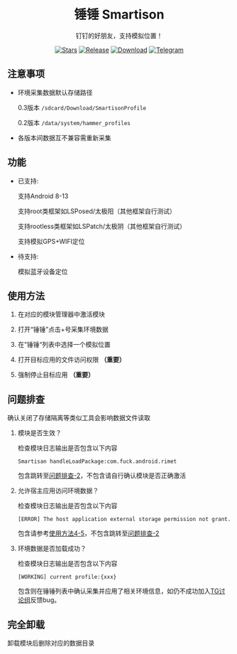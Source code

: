 <div align="center">

# 锤锤 Smartison

钉钉的好朋友，支持模拟位置！

[![Stars](https://img.shields.io/github/stars/Xposed-Modules-Repo/com.fuck.android.rimet?label=stars)](https://github.com/Xposed-Modules-Repo/com.fuck.android.rimet)
[![Release](https://img.shields.io/github/v/release/Xposed-Modules-Repo/com.fuck.android.rimet?include_prereleases)](https://github.com/Xposed-Modules-Repo/com.fuck.android.rimet/releases/latest)
[![Download](https://img.shields.io/github/downloads/Xposed-Modules-Repo/com.fuck.android.rimet/total)](https://github.com/Xposed-Modules-Repo/com.fuck.android.rimet/releases)
[![Telegram](https://img.shields.io/badge/%E9%94%A4%E9%94%A4-10000+%20users-green?logo=telegram)](https://t.me/+m2sDh0iN8y41MjM1)

</div>

## 注意事项

- 环境采集数据默认存储路径

    0.3版本 ```/sdcard/Download/SmartisonProfile```

    0.2版本 ```/data/system/hammer_profiles```

- 各版本间数据互不兼容需重新采集


## 功能

- 已支持:

    支持Android 8-13

    支持root类框架如LSPosed/太极阳（其他框架自行测试）

    支持rootless类框架如LSPatch/太极阴（其他框架自行测试）

    支持模拟GPS+WIFI定位

- 待支持:

    模拟蓝牙设备定位

## 使用方法

1. 在对应的模块管理器中激活模块

2. 打开“锤锤”点击+号采集环境数据

3. 在”锤锤“列表中选择一个模拟位置

4. 打开目标应用的文件访问权限 **（重要）**

5. 强制停止目标应用 **（重要）**

## 问题排查

确认关闭了存储隔离等类似工具会影响数据文件读取

1. 模块是否生效？

    检查模块日志输出是否包含以下内容
    ```
    Smartisan handleLoadPackage:com.fuck.android.rimet
    ```
    包含跳转至[问题排查-2](#问题排查)，不包含请自行确认模块是否正确激活
    
2. 允许宿主应用访问环境数据？

    检查模块日志输出是否包含以下内容
    ```
    [ERROR] The host application external storage permission not grant.
    ```
    包含请参考[使用方法4-5](#使用方法)，不包含跳转至[问题排查-2](#问题排查)

3. 环境数据是否加载成功？

    检查模块日志输出是否包含以下内容
    ```
    [WORKING] current profile:{xxx}
    ```
    包含则在锤锤列表中确认采集并应用了相关环境信息，如仍不成功加入[TG讨论组](https://t.me/+m2sDh0iN8y41MjM1)反馈bug。



## 完全卸载

卸载模块后删除对应的数据目录